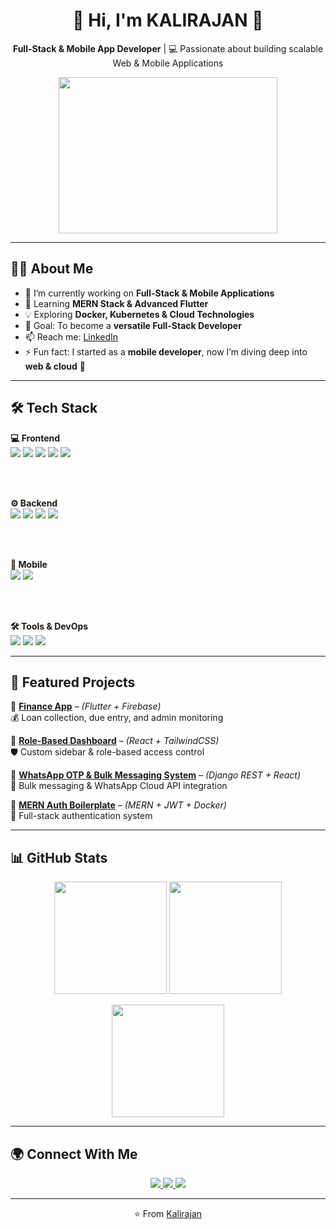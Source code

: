 <h1 align="center">👋 Hi, I'm KALIRAJAN 🚀</h1>
<p align="center">
  <b>Full-Stack & Mobile App Developer</b> | 💻 Passionate about building scalable Web & Mobile Applications
</p>

<p align="center">
  <img width="350" height="250" src="https://media.giphy.com/media/qgQUggAC3Pfv687qPC/giphy.gif">
</p>

---

## 👨‍💻 About Me  
- 🔭 I’m currently working on **Full-Stack & Mobile Applications**  
- 🌱 Learning **MERN Stack & Advanced Flutter**  
- 💡 Exploring **Docker, Kubernetes & Cloud Technologies**  
- 🎯 Goal: To become a **versatile Full-Stack Developer**  
- 📫 Reach me: [LinkedIn](https://www.linkedin.com/in/m-kalirajan)  
- ⚡ Fun fact: I started as a **mobile developer**, now I’m diving deep into **web & cloud** 🚀  

---

## 🛠 Tech Stack  

<p align="center">
  
  <!-- Frontend -->
  <b>💻 Frontend</b><br>
  <img src="https://img.shields.io/badge/HTML5-E34F26?style=for-the-badge&logo=html5&logoColor=white"/>
  <img src="https://img.shields.io/badge/CSS3-1572B6?style=for-the-badge&logo=css3&logoColor=white"/>
  <img src="https://img.shields.io/badge/TailwindCSS-38B2AC?style=for-the-badge&logo=tailwind-css&logoColor=white"/>
  <img src="https://img.shields.io/badge/JavaScript-F7DF1E?style=for-the-badge&logo=javascript&logoColor=black"/>
  <img src="https://img.shields.io/badge/React-20232A?style=for-the-badge&logo=react&logoColor=61DAFB"/>
  
  <br><br>
  
  <!-- Backend -->
  <b>⚙️ Backend</b><br>
  <img src="https://img.shields.io/badge/Node.js-43853D?style=for-the-badge&logo=node.js&logoColor=white"/>
  <img src="https://img.shields.io/badge/Express.js-000000?style=for-the-badge&logo=express&logoColor=white"/>
  <img src="https://img.shields.io/badge/MongoDB-4EA94B?style=for-the-badge&logo=mongodb&logoColor=white"/>
  <img src="https://img.shields.io/badge/MySQL-005C84?style=for-the-badge&logo=mysql&logoColor=white"/>
  
  <br><br>
  
  <!-- Mobile -->
  <b>📱 Mobile</b><br>
  <img src="https://img.shields.io/badge/Flutter-02569B?style=for-the-badge&logo=flutter&logoColor=white"/>
  <img src="https://img.shields.io/badge/Dart-0175C2?style=for-the-badge&logo=dart&logoColor=white"/>
  
  <br><br>
  
  <!-- Tools -->
  <b>🛠 Tools & DevOps</b><br>
  <img src="https://img.shields.io/badge/Docker-2496ED?style=for-the-badge&logo=docker&logoColor=white"/>
  <img src="https://img.shields.io/badge/Git-F05032?style=for-the-badge&logo=git&logoColor=white"/>
  <img src="https://img.shields.io/badge/GitHub-181717?style=for-the-badge&logo=github&logoColor=white"/>
</p>

---

## 📂 Featured Projects  

<p align="center">
  
🔹 <a href="https://github.com/M-KALIRAJAN/Sri_Vari-Finance-"><b>Finance App</b></a> – *(Flutter + Firebase)*  
💰 Loan collection, due entry, and admin monitoring  

🔹 <a href="https://github.com/M-KALIRAJAN/2DCAD"><b>Role-Based Dashboard</b></a> – *(React + TailwindCSS)*  
🛡️ Custom sidebar & role-based access control  

🔹 <a href="https://github.com/M-KALIRAJAN/CnX"><b>WhatsApp OTP & Bulk Messaging System</b></a> – *(Django REST + React)*  
📩 Bulk messaging & WhatsApp Cloud API integration  

🔹 <a href="https://github.com/M-KALIRAJAN/Pagination-in-React"><b>MERN Auth Boilerplate</b></a> – *(MERN + JWT + Docker)*  
🔑 Full-stack authentication system  

</p>

---

## 📊 GitHub Stats  

<p align="center">
  <img src="https://github-readme-stats.vercel.app/api?username=M-KALIRAJAN&show_icons=true&theme=tokyonight&hide_border=true" height="180"/>
  <img src="https://github-readme-stats.vercel.app/api/top-langs/?username=M-KALIRAJAN&layout=compact&theme=tokyonight&hide_border=true" height="180"/>
</p>

<p align="center">
  <img src="https://github-readme-streak-stats.herokuapp.com/?user=M-KALIRAJAN&theme=tokyonight&hide_border=true" height="180"/>
</p>

---

## 🌍 Connect With Me  

<p align="center">
  <a href="https://www.linkedin.com/in/m-kalirajan">
    <img src="https://img.shields.io/badge/LinkedIn-0077B5?style=for-the-badge&logo=linkedin&logoColor=white"/>
  </a>
  <a href="https://your-portfolio-link.com">
    <img src="https://img.shields.io/badge/Portfolio-000000?style=for-the-badge&logo=firefox&logoColor=white"/>
  </a>
  <a href="mailto:kalirajanmurugaiya@gmail.com">
    <img src="https://img.shields.io/badge/Email-D14836?style=for-the-badge&logo=gmail&logoColor=white"/>
  </a>
</p>

---

<p align="center">⭐️ From <a href="https://github.com/M-KALIRAJAN">Kalirajan</a></p>
